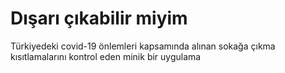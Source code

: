 # Dışarı çıkabilir miyim

Türkiyedeki covid-19 önlemleri kapsamında alınan sokağa çıkma kısıtlamalarını kontrol eden minik bir uygulama 
